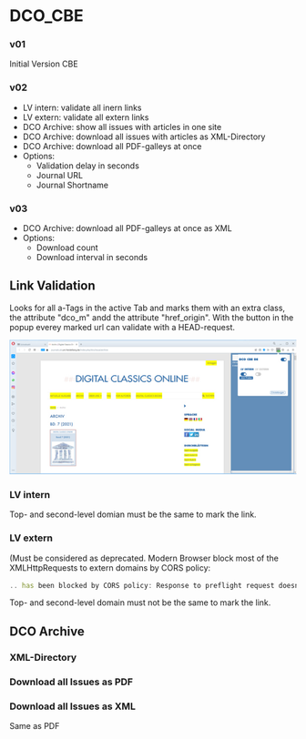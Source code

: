# DCO_CBE

### v01
Initial Version CBE

### v02
* LV intern: validate all inern links
* LV extern: validate all extern links
* DCO Archive: show all issues with articles in one site
* DCO Archive: download all issues with articles as XML-Directory
* DCO Archive: download all PDF-galleys at once
* Options:
  * Validation delay in seconds
  * Journal URL
  * Journal Shortname

### v03
* DCO Archive: download all PDF-galleys at once as XML
* Options:
  * Download count
  * Download interval in seconds

## Link Validation
Looks for all a-Tags in the active Tab and marks them with an extra class, the attribute "dco_m" andd the attribute "href_origin". With the button in the popup everey marked url can validate with a HEAD-request.

![Screen](/readme_img/001_lv.jpg)

### LV intern
Top- and second-level domian must be the same to mark the link.

### LV extern
(Must be considered as deprecated. Modern Browser block most of the XMLHttpRequests to extern domains by CORS policy: 
```javascript
.. has been blocked by CORS policy: Response to preflight request doesn't pass access control check: No 'Access-Control-Allow-Origin' header is present on the requested resource.
```

Top- and second-level domain must not be the same to mark the link.

## DCO Archive

### XML-Directory

### Download all Issues as PDF


### Download all Issues as XML
Same as PDF 



